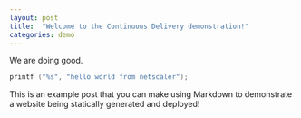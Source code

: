 ```yaml
---
layout: post
title:  "Welcome to the Continuous Delivery demonstration!"
categories: demo
---
```


We are doing good. 

```C
printf ("%s", "hello world from netscaler");
```
This is an example post that you can make using Markdown to demonstrate a website being statically generated and deployed!

